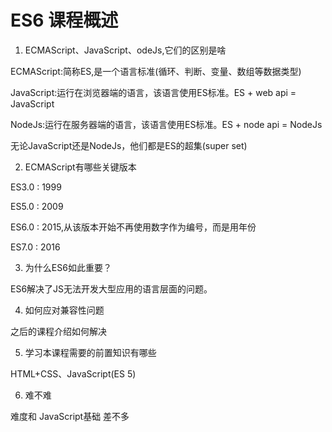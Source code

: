 # ES6 课程概述

1. ECMAScript、JavaScript、odeJs,它们的区别是啥

ECMAScript:简称ES,是一个语言标准(循环、判断、变量、数组等数据类型)

JavaScript:运行在浏览器端的语言，该语言使用ES标准。ES + web api = JavaScript

NodeJs:运行在服务器端的语言，该语言使用ES标准。ES + node api = NodeJs

无论JavaScript还是NodeJs，他们都是ES的超集(super set)


2. ECMAScript有哪些关键版本

ES3.0 : 1999

ES5.0 : 2009

ES6.0 : 2015,从该版本开始不再使用数字作为编号，而是用年份

ES7.0 : 2016


3. 为什么ES6如此重要？

ES6解决了JS无法开发大型应用的语言层面的问题。

4. 如何应对兼容性问题

之后的课程介绍如何解决

5. 学习本课程需要的前置知识有哪些

HTML+CSS、JavaScript(ES 5)

6. 难不难

难度和 JavaScript基础 差不多